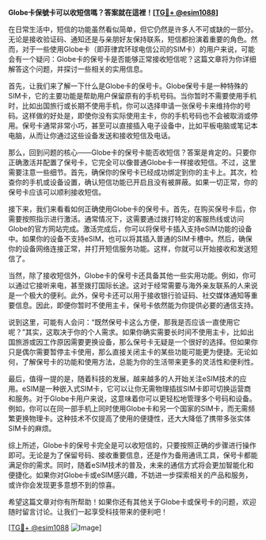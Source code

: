 **Globe卡保號卡可以收短信嗎？答案就在這裡！[[TG💪+ @esim1088](https://t.me/s/esim1088)]**

在日常生活中，短信的功能虽然看似简单，但它仍然是许多人不可或缺的一部分。无论是接收验证码、通知还是与亲朋好友保持联系，短信都扮演着重要的角色。然而，对于一些使用Globe卡（即菲律宾环球电信公司的SIM卡）的用户来说，可能会有一个疑问：Globe卡的保号卡是否能够正常接收短信呢？这篇文章将为你详细解答这个问题，并探讨一些相关的实用信息。

首先，让我们来了解一下什么是Globe卡的保号卡。Globe保号卡是一种特殊的SIM卡，它的主要功能是帮助用户保留原有的手机号码。当你暂时不需要使用手机时，比如出国旅行或长期不使用手机，你可以选择申请一张保号卡来维持你的号码。这样做的好处是，即使你没有实际使用主卡，你的手机号码也不会被取消或停用。保号卡通常非常小巧，甚至可以直接插入电子设备中，比如平板电脑或笔记本电脑，从而让你通过这些设备发送和接收短信及电话。

那么，回到问题的核心——Globe卡的保号卡能否收短信？答案是肯定的。只要你正确激活并配置了保号卡，它完全可以像普通Globe卡一样接收短信。不过，这里需要注意一些细节。首先，确保你的保号卡已经成功绑定到你的主卡上。其次，检查你的手机或设备设置，确认短信功能已开启且没有被屏蔽。如果一切正常，你的保号卡应该可以顺利接收短信。

接下来，我们来看看如何正确使用Globe卡的保号卡。首先，在购买保号卡后，你需要按照指示进行激活。通常情况下，这需要通过拨打特定的客服热线或访问Globe的官方网站完成。激活完成后，你可以将保号卡插入支持eSIM功能的设备中。如果你的设备不支持eSIM，也可以将其插入普通的SIM卡槽中。然后，确保你的设备网络连接正常，并打开短信服务功能。这样，你就可以开始接收和发送短信了。

当然，除了接收短信外，Globe卡的保号卡还具备其他一些实用功能。例如，你可以通过它接听来电，甚至拨打国际长途。这对于经常需要与海外亲友联系的人来说是一个极大的便利。此外，保号卡还可以用于接收银行验证码、社交媒体通知等重要信息。因此，即便你暂时不使用主卡，保号卡依然能为你提供必要的通信支持。

说到这里，可能有人会问：“既然保号卡这么方便，那我是否应该一直使用它呢？”其实，这取决于你的个人需求。如果你确实需要长时间不使用主卡，比如出国旅游或因工作原因需要更换设备，那么保号卡无疑是一个很好的选择。但如果你只是偶尔需要暂停主卡使用，那么直接关闭主卡的某些功能可能更为便捷。无论如何，了解保号卡的功能和使用方法，总能为你的生活带来更多的灵活性和便利性。

最后，值得一提的是，随着科技的发展，越来越多的人开始关注eSIM技术的应用。eSIM是一种嵌入式SIM卡，它可以让你无需物理插拔SIM卡即可切换运营商和服务。对于Globe卡用户来说，这意味着你可以更轻松地管理多个号码和设备。例如，你可以在同一部手机上同时使用Globe卡和另一个国家的SIM卡，而无需频繁更换物理卡。这种技术不仅提高了使用的便捷性，还大大降低了携带多张实体SIM卡的麻烦。

综上所述，Globe卡的保号卡完全是可以收短信的，只要按照正确的步骤进行操作即可。无论是为了保留号码、接收重要信息，还是作为备用通讯工具，保号卡都能满足你的需求。同时，随着eSIM技术的普及，未来的通信方式将会更加智能化和便捷化。如果你对Globe卡或eSIM感兴趣，不妨进一步探索相关的产品和服务，或许你会发现更多意想不到的惊喜。

希望这篇文章对你有所帮助！如果你还有其他关于Globe卡或保号卡的问题，欢迎随时留言讨论。让我们一起享受科技带来的便利吧！

[[TG💪+ @esim1088](https://t.me/s/esim1088) ![Image](https://i.postimg.cc/4NQfJmqS/Snipaste-2025-05-13-00-14-12.png)]